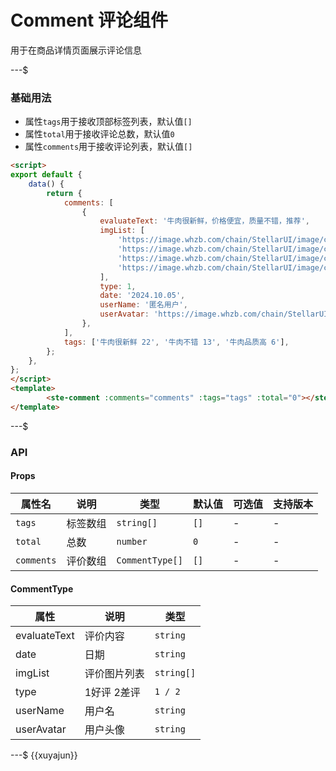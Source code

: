 # Comment 评论组件

用于在商品详情页面展示评论信息

---$

### 基础用法

- 属性`tags`用于接收顶部标签列表，默认值`[]`
- 属性`total`用于接收评论总数，默认值`0`
- 属性`comments`用于接收评论列表，默认值`[]`

```html
<script>
export default {
	data() {
		return {
			comments: [
				{
					evaluateText: '牛肉很新鲜，价格便宜，质量不错，推荐',
					imgList: [
						'https://image.whzb.com/chain/StellarUI/image/comment_1.png',
						'https://image.whzb.com/chain/StellarUI/image/comment_4.png',
						'https://image.whzb.com/chain/StellarUI/image/comment_3.png',
						'https://image.whzb.com/chain/StellarUI/image/comment_2.png',
					],
					type: 1,
					date: '2024.10.05',
					userName: '匿名用户',
					userAvatar: 'https://image.whzb.com/chain/StellarUI/图片.jpg',
				},
			],
			tags: ['牛肉很新鲜 22', '牛肉不错 13', '牛肉品质高 6'],
		};
	},
};
</script>
<template>
		<ste-comment :comments="comments" :tags="tags" :total="0"></ste-comment>
</template>
```

---$

### API

#### Props
| 属性名 | 说明  | 类型 | 默认值  | 可选值 | 支持版本 |
| ----- | ----- | --- | ------- | ------ | -------- |
| `tags` | 标签数组 | `string[]` | `[]` | - | - |
| `total` | 总数 | `number` | `0` | - | - |
| `comments` | 评价数组 | `CommentType[]` | `[]` | - | - |


#### CommentType

| 属性         | 说明         | 类型       |
| ------------ | ------------ | ---------- |
| evaluateText | 评价内容     | `string`   |
| date         | 日期         | `string`   |
| imgList      | 评价图片列表 | `string[]` |
| type         | 1好评 2差评  | `1 / 2`    |
| userName     | 用户名       | `string`   |
| userAvatar   | 用户头像     | `string`   |

---$
{{xuyajun}}
